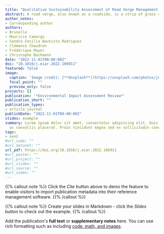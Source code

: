 ```yaml
---
title: "Qualitative Sustainability Assessment of Road Verge Management in France: An Approach from Causal Diagrams to Seize the Importance of Impact Pathways"
abstract: A road verge, also known as a roadside, is a strip of grass or vegetation, sometimes shrubs and trees, that forms a space on the public property located along a road or highway. They require regular maintenance, one of the most relevant reasons being the safety of road users, which implies for territory planners making decisions about the period of maintenance, frequency, the mowing height, or whether or not remove cut biomass from the roadside among others. As highlighted in previous studies, the maintenance strategy decided on has a range of positive and negative impacts on the ecosystem services provided by road verges. Today, however, there is a lack of a formal and holistic view of how these maintenance practices affect the ecosystem services (ES) provided by the roadside. In order to improve the sustainability management of these areas, this paper proposes to use the concept of causal diagrams from the systems theory and literature analysis. This concept helps to structure and represent the impact of road verge maintenance decisions on ES and their interrelationships through causal networks. Nine interrelated causal diagrams were then developed. These diagrams are the first attempt at a qualitative assessment of the impact of roadside management on ES. This work is the first step towards a formal holistic model to assess the sustainability impacts of road verges and the development of decision-making tools.
author_notes:
- Corresponding author
authors:
- Brunelle
- Mauricio Camargo 
- Sandra Cecilia Bautista Rodriguez 
- Clémence Chaudron 
- Frédérique Mayer 
- Christophe Bachmann
date: "2022-11-01T00:00:00Z"
doi: "10.1016/j.eiar.2022.106911"
featured: false
image:
  caption: 'Image credit: [**Unsplash**](https://unsplash.com/photos/jdD8gXaTZsc)'
  focal_point: ""
  preview_only: false
projects: []
publication: '*Environmental Impact Assessment Review*'
publication_short: ""
publication_types:
- article-journal
publishDate: "2022-11-01T00:00:00Z"
slides: example
summary: Lorem ipsum dolor sit amet, consectetur adipiscing elit. Duis posuere tellus
  ac convallis placerat. Proin tincidunt magna sed ex sollicitudin condimentum.
tags:
- axe2
#url_code: ""
#url_dataset: ""
url_pdf: https://doi.org/10.1016/j.eiar.2022.106911
#url_poster: ""
#url_project: ""
#url_slides: ""
#url_source: ""
#url_video: ""
---
```


{{% callout note %}}
Click the *Cite* button above to demo the feature to enable visitors to import publication metadata into their reference management software.
{{% /callout %}}

{{% callout note %}}
Create your slides in Markdown - click the *Slides* button to check out the example.
{{% /callout %}}

Add the publication's **full text** or **supplementary notes** here. You can use rich formatting such as including [code, math, and images](https://wowchemy.com/docs/content/writing-markdown-latex/).

